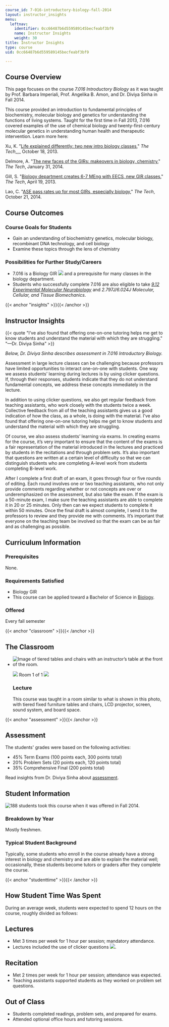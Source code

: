 ```yaml
---
course_id: 7-016-introductory-biology-fall-2014
layout: instructor_insights
menu:
  leftnav:
    identifier: 0cc66487b6d559589145becfeabf3bf9
    name: Instructor Insights
    weight: 30
title: Instructor Insights
type: course
uid: 0cc66487b6d559589145becfeabf3bf9

---
```


Course Overview
---------------

This page focuses on the course _7.016 Introductory Biology_ as it was taught by Prof. Barbara Imperiali, Prof. Angelika B. Amon, and Dr. Diviya Sinha in Fall 2014.

This course provided an introduction to fundamental principles of biochemistry, molecular biology and genetics for understanding the functions of living systems. Taught for the first time in Fall 2013, 7.016 covered examples of the use of chemical biology and twenty-first-century molecular genetics in understanding human health and therapeutic intervention. Learn more here:

Xu, K. "[Life explained differently: two new intro biology classes](http://tech.mit.edu/V133/N46/biogir.html)," _The Tech__,_ October 18, 2013.

Delmore, A. "[The new faces of the GIRs: makeovers in biology, chemistry](http://tech.mit.edu/V133/N65/girs.html)," _The Tech_, January 31, 2014.

Gill, S. "[Biology department creates 6-7 MEng with EECS, new GIR classes](http://tech.mit.edu/V133/N19/biology.html)," _The Tech_, April 19, 2013.

Lao, C. "[ASE pass rates up for most GIRs, especially biology](http://tech.mit.edu/V134/N48/ase.html)," _The Tech_, October 21, 2014.

Course Outcomes
---------------

### Course Goals for Students

*   Gain an understanding of biochemistry genetics, molecular biology, recombinant DNA technology, and cell biology
*   Examine these topics through the lens of chemistry

### Possibilities for Further Study/Careers

*   7.016 is a Biology GIR ![](/images/educator/icon-question-gir.png) and a prerequisite for many classes in the biology department.
*   Students who successfully complete 7.016 are also eligible to take [_9.12 Experimental Molecular Neurobiology_](/courses/9-12-experimental-molecular-neurobiology-fall-2006/) and _2.797J/6.024J Molecular, Cellular, and Tissue Biomechanics_.

{{< anchor "insights" >}}{{< /anchor >}}

Instructor Insights
-------------------

{{< quote "I’ve also found that offering one-on-one tutoring helps me get to know students and understand the material with which they are struggling." "—Dr. Diviya Sinha" >}}

_Below, Dr. Diviya Sinha describes assessment in _7.016 Introductory Biology_._

Assessment in large lecture classes can be challenging because professors have limited opportunities to interact one-on-one with students. One way we assess students’ learning during lectures is by using clicker questions. If, through their responses, students indicate that they do not understand fundamental concepts, we address these concepts immediately in the lecture.

In addition to using clicker questions, we also get regular feedback from teaching assistants, who work closely with the students twice a week. Collective feedback from all of the teaching assistants gives us a good indication of how the class, as a whole, is doing with the material. I’ve also found that offering one-on-one tutoring helps me get to know students and understand the material with which they are struggling.

Of course, we also assess students’ learning via exams. In creating exams for the course, it’s very important to ensure that the content of the exams is a fair representation of the material introduced in the lectures and practiced by students in the recitations and through problem sets. It’s also important that questions are written at a certain level of difficulty so that we can distinguish students who are completing A-level work from students completing B-level work.

After I complete a first draft of an exam, it goes through four or five rounds of editing. Each round involves one or two teaching assistants, who not only provide comments regarding whether or not concepts are over or underemphasized on the assessment, but also take the exam. If the exam is a 50-minute exam, I make sure the teaching assistants are able to complete it in 20 or 25 minutes. Only then can we expect students to complete it within 50 minutes. Once the final draft is almost complete, I send it to the professors to review and they provide me with comments. It’s important that everyone on the teaching team be involved so that the exam can be as fair and as challenging as possible.

Curriculum Information
----------------------

### Prerequisites

None.

### Requirements Satisfied

*   Biology GIR 
*   This course can be applied toward a Bachelor of Science in [Biology](http://catalog.mit.edu/degree-charts/biology-course-7/).

### Offered

Every fall semester

{{< anchor "classroom" >}}{{< /anchor >}}

The Classroom
-------------

*   ![Image of tiered tables and chairs with an instructor’s table at the front of the room.](/coursemedia/7-016-introductory-biology-fall-2014/3cd5642ce651ca602d69695e76ceb8e5_7-016_classroom-1.jpg)
    
    ![](/images/educator/classroom_prev_dim.png) Room 1 of 1 ![](/images/educator/classroom_next_dim.png)
    
    ### Lecture
    
    This course was taught in a room similar to what is shown in this photo, with tiered fixed furniture tables and chairs, LCD projector, screen, sound system, and board space.
    

{{< anchor "assessment" >}}{{< /anchor >}}

Assessment
----------

The students' grades were based on the following activities:

- 45% Term Exams (100 points each, 300 points total)
- 20% Problem Sets (20 points each, 120 points total)
- 35% Comprehensive Final (200 points total)


Read insights from Dr. Diviya Sinha about [assessment](#insights).

Student Information
-------------------

![188 students took this course when it was offered in Fall 2014.](/coursemedia/7-016-introductory-biology-fall-2014/b86b0203c45d996c4c4ed33551b79e22_7-016_stat-students.png)

### Breakdown by Year

Mostly freshmen.

### Typical Student Background

Typically, some students who enroll in the course already have a strong interest in biology and chemistry and are able to explain the material well; occasionally, these students become tutors or graders after they complete the course.

{{< anchor "studenttime" >}}{{< /anchor >}}

How Student Time Was Spent
--------------------------

During an average week, students were expected to spend 12 hours on the course, roughly divided as follows:

Lectures
--------

*   Met 3 times per week for 1 hour per session; mandatory attendance.
*   Lectures included the use of clicker questions ![](/images/educator/icon-question-clickq.png).

Recitation
----------

*   Met 2 times per week for 1 hour per session; attendance was expected.
*   Teaching assistants supported students as they worked on problem set questions.

Out of Class
------------

*   Students completed readings, problem sets, and prepared for exams.
*   Attended optional office hours and tutoring sessions.